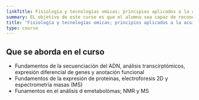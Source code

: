 ```yaml
---
linkTitle: Fisiología y tecnologías omicas; principios aplicados a la acuicultura
summary: EL objetivo de este curso es que el alumno sea capaz de reconocer y entender los principios básicos de las tecnologías omica para el estudio de mecanismos fisiológicos asociados al desempeño de organismos cultivados, tales como la capacidad de respuesta a factores ambientales, crecimiento, reproducción, nutrición, etc.
title: "Fisiología y tecnologías omicas; principios aplicados a la acuicultura"
type: course
---
```




## Que se aborda en el curso

- Fundamentos de la secuenciación del ADN, análisis transcirptómicos, expresión diferencial de genes y anotación funcional
- Fundamentos de la expresión de proteínas, electroforesis 2D y espectrometría masas (MS)
- Funamentos en el análisis d emetabolómas; NMR y MS

